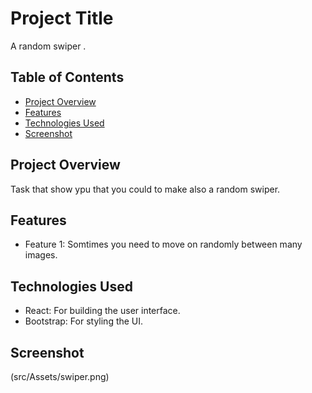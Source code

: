 # Project Title

A random swiper .

## Table of Contents

- [Project Overview](#project-overview)
- [Features](#features)
- [Technologies Used](#technologies-used)
- [Screenshot](#screenshot)


## Project Overview

Task that show ypu that you could to make also a random swiper.

## Features

- Feature 1: Somtimes you need to move on randomly between many images.

## Technologies Used

- React: For building the user interface.
- Bootstrap: For styling the UI.

## Screenshot 
(src/Assets/swiper.png)
